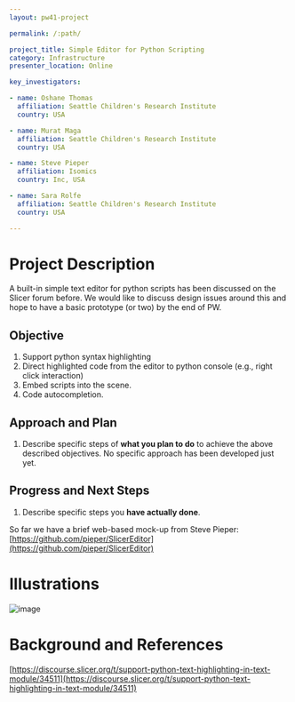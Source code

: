 ```yaml
---
layout: pw41-project

permalink: /:path/

project_title: Simple Editor for Python Scripting
category: Infrastructure
presenter_location: Online

key_investigators:

- name: Oshane Thomas
  affiliation: Seattle Children's Research Institute
  country: USA

- name: Murat Maga
  affiliation: Seattle Children's Research Institute
  country: USA

- name: Steve Pieper
  affiliation: Isomics
  country: Inc, USA

- name: Sara Rolfe
  affiliation: Seattle Children's Research Institute
  country: USA

---
```


# Project Description

<!-- Add a short paragraph describing the project. -->


A built-in simple text editor for python scripts has been discussed on the Slicer forum before. We would like to discuss design issues around this and hope to have a basic prototype (or two) by the end of PW. 



## Objective

<!-- Describe here WHAT you would like to achieve (what you will have as end result). -->


1. Support python syntax highlighting
2. Direct highlighted code from the editor to python console (e.g., right click interaction)
3. Embed scripts into the scene.
4. Code autocompletion.





## Approach and Plan

<!-- Describe here HOW you would like to achieve the objectives stated above. -->


1. Describe specific steps of **what you plan to do** to achieve the above described objectives.
No specific approach has been developed just yet.



## Progress and Next Steps

<!-- Update this section as you make progress, describing of what you have ACTUALLY DONE.
     If there are specific steps that you could not complete then you can describe them here, too. -->


1. Describe specific steps you **have actually done**.

So far we have a brief web-based mock-up from Steve Pieper:
[https://github.com/pieper/SlicerEditor](https://github.com/pieper/SlicerEditor)



# Illustrations

<!-- Add pictures and links to videos that demonstrate what has been accomplished. -->


![image](https://github.com/NA-MIC/ProjectWeek/assets/18602669/6b06a211-ce37-43db-a56d-64210185b576)




# Background and References

<!-- If you developed any software, include link to the source code repository.
     If possible, also add links to sample data, and to any relevant publications. -->


[https://discourse.slicer.org/t/support-python-text-highlighting-in-text-module/34511](https://discourse.slicer.org/t/support-python-text-highlighting-in-text-module/34511)

